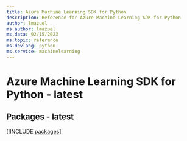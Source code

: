 ```yaml
---
title: Azure Machine Learning SDK for Python
description: Reference for Azure Machine Learning SDK for Python
author: lmazuel
ms.author: lmazuel
ms.data: 02/15/2023
ms.topic: reference
ms.devlang: python
ms.service: machinelearning
---
```

# Azure Machine Learning SDK for Python - latest
## Packages - latest
[!INCLUDE [packages](machine-learning-index.md)]